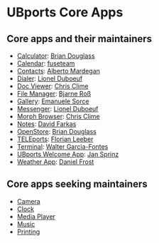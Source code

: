 # UBports Core Apps

## Core apps and their maintainers

- [Calculator](https://gitlab.com/ubports/apps/calculator-app): [Brian Douglass](https://gitlab.com/bhdouglass)
- [Calendar](https://gitlab.com/ubports/apps/calendar-app): [fuseteam](https://gitlab.com/XiaoFuse)
- [Contacts](https://gitlab.com/ubports/core/address-book-app): [Alberto Mardegan](https://github.com/mardy)
- [Dialer](https://gitlab.com/ubports/development/core/dialer-app): [Lionel Duboeuf](https://gitlab.com/lduboeuf)
- [Doc Viewer](https://gitlab.com/ubports/apps/docviewer-app): [Chris Clime](https://gitlab.com/balcy)
- [File Manager](https://gitlab.com/ubports/apps/filemanager-app): [Bjarne Roß](https://gitlab.com/nfsprodriver)
- [Gallery](https://gitlab.com/ubports/apps/gallery-app): [Emanuele Sorce](https://gitlab.com/TronFortyTwo)
- [Messenger](https://gitlab.com/ubports/development/core/messaging-app): [Lionel Duboeuf](https://gitlab.com/lduboeuf)
- [Morph Browser](https://gitlab.com/ubports/core/morph-browser): [Chris Clime](https://gitlab.com/balcy)
- [Notes](https://gitlab.com/ubports/apps/notes-app): [David Farkas](https://gitlab.com/farkasdvd)
- [OpenStore](https://gitlab.com/theopenstore/openstore-app): [Brian Douglass](https://gitlab.com/bhdouglass)
- [TELEports](https://gitlab.com/ubports/apps/teleports): [Florian Leeber](https://gitlab.com/Flohack74)
- [Terminal](https://gitlab.com/ubports/apps/terminal-app): [Walter Garcia-Fontes](https://gitlab.com/wgarcia)
- [UBports Welcome App](https://gitlab.com/ubports/apps/ubports-app): [Jan Sprinz](https://gitlab.com/NeoTheThird)
- [Weather App](https://gitlab.com/ubports/apps/weather-app): [Daniel Frost](https://gitlab.com/Danfro)


## Core apps seeking maintainers

- [Camera](https://gitlab.com/ubports/apps/camera-app)
- [Clock](https://gitlab.com/ubports/apps/clock-app)
- [Media Player](https://gitlab.com/ubports/development/core/mediaplayer-app)
- [Music](https://gitlab.com/ubports/apps/music-app)
- [Printing](https://github.com/ubports/ubuntu-printing-app)
